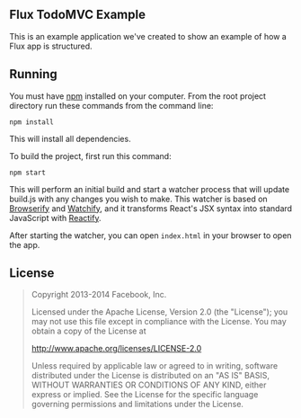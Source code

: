 ## Flux TodoMVC Example

This is an example application we've created to show an example of how a Flux
app is structured.

## Running

You must have [npm](https://www.npmjs.org/) installed on your computer.
From the root project directory run these commands from the command line:

`npm install`

This will install all dependencies.

To build the project, first run this command:

`npm start`

This will perform an initial build and start a watcher process that will
update build.js with any changes you wish to make.  This watcher is
based on [Browserify](http://browserify.org/) and
[Watchify](https://github.com/substack/watchify), and it transforms
React's JSX syntax into standard JavaScript with
[Reactify](https://github.com/andreypopp/reactify).

After starting the watcher, you can open `index.html` in your browser to
open the app.

## License

> Copyright 2013-2014 Facebook, Inc.
>
> Licensed under the Apache License, Version 2.0 (the "License");
> you may not use this file except in compliance with the License.
> You may obtain a copy of the License at
>
> http://www.apache.org/licenses/LICENSE-2.0
>
> Unless required by applicable law or agreed to in writing, software
> distributed under the License is distributed on an "AS IS" BASIS,
> WITHOUT WARRANTIES OR CONDITIONS OF ANY KIND, either express or implied.
> See the License for the specific language governing permissions and
> limitations under the License.
